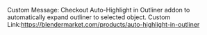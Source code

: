 Custom Message: Checkout Auto-Highlight in Outliner addon to automatically expand outliner to selected object.
Custom Link:<z>https://blendermarket.com/products/auto-highlight-in-outliner
